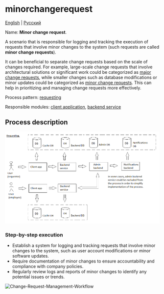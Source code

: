# minorchangerequest

[English](minorchangerequest.md) | [Русский](minorchangerequest.ru.md)

Name: **Minor change request**.

A scenario that is responsible for logging and tracking the execution of requests that involve minor changes to the system (such requests are called **minor change requests**).

It can be beneficial to separate change requests based on the scale of changes required. 
For example, large-scale change requests that involve architectural solutions or significant work could be categorized as [major change requests](../admin/majorchangerequest.md), while smaller changes such as database modifications or minor updates could be categorized as [minor change requests](../admin/minorchangerequest.md). 
This can help in prioritizing and managing change requests more effectively.

Process pattern: [requesting](../../processpatterns/requesting.md)

Responsible modules: [client application](../../frontend/adminclient.md), [backend service](../../backend/adminbackend.md)

## Process description

![requesting_overall](../../img/processpatterns/requesting_overall.png)

### Step-by-step execution

- Establish a system for logging and tracking requests that involve minor changes to the system, such as user account modifications or minor software updates.
- Require documentation of minor changes to ensure accountability and compliance with company policies.
- Regularly review logs and reports of minor changes to identify any potential issues or trends.

![Change-Request-Management-Workflow](https://www.researchgate.net/profile/Zafar-Nasir/publication/224191064/figure/fig1/AS:302594669989893@1449155599842/Change-Request-Management-Workflow.png)
